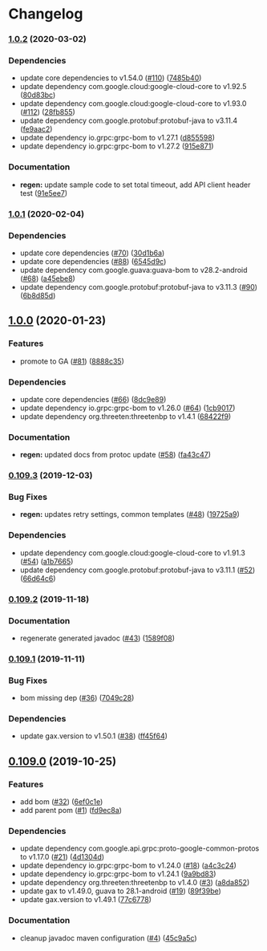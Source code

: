 # Changelog

### [1.0.2](https://www.github.com/googleapis/java-trace/compare/v1.0.1...v1.0.2) (2020-03-02)


### Dependencies

* update core dependencies to v1.54.0 ([#110](https://www.github.com/googleapis/java-trace/issues/110)) ([7485b40](https://www.github.com/googleapis/java-trace/commit/7485b40476866002944eb14346ad5dba127b9941))
* update dependency com.google.cloud:google-cloud-core to v1.92.5 ([80d83bc](https://www.github.com/googleapis/java-trace/commit/80d83bc3bd38b2b4c22aac0bccedbd60ef37cc5f))
* update dependency com.google.cloud:google-cloud-core to v1.93.0 ([#112](https://www.github.com/googleapis/java-trace/issues/112)) ([28fb855](https://www.github.com/googleapis/java-trace/commit/28fb8559620b1469a10383f543314e286314c49a))
* update dependency com.google.protobuf:protobuf-java to v3.11.4 ([fe9aac2](https://www.github.com/googleapis/java-trace/commit/fe9aac214bf44252f0cb60c4a932646898f92144))
* update dependency io.grpc:grpc-bom to v1.27.1 ([d855598](https://www.github.com/googleapis/java-trace/commit/d8555980581840ee2e454373657ac7a5f113ea7d))
* update dependency io.grpc:grpc-bom to v1.27.2 ([915e871](https://www.github.com/googleapis/java-trace/commit/915e87167a306264e9a6ae1090d0b1cdbb4665e2))


### Documentation

* **regen:** update sample code to set total timeout, add API client header test ([91e5ee7](https://www.github.com/googleapis/java-trace/commit/91e5ee7eeb589350dced13627d42f3d25c539297))

### [1.0.1](https://www.github.com/googleapis/java-trace/compare/v1.0.0...v1.0.1) (2020-02-04)


### Dependencies

* update core dependencies ([#70](https://www.github.com/googleapis/java-trace/issues/70)) ([30d1b6a](https://www.github.com/googleapis/java-trace/commit/30d1b6ab1df9696d21b6d16ae7861916aa584433))
* update core dependencies ([#88](https://www.github.com/googleapis/java-trace/issues/88)) ([6545d9c](https://www.github.com/googleapis/java-trace/commit/6545d9c76305b19b0e348e3271b42b210b660920))
* update dependency com.google.guava:guava-bom to v28.2-android ([#68](https://www.github.com/googleapis/java-trace/issues/68)) ([a45ebe8](https://www.github.com/googleapis/java-trace/commit/a45ebe881b27f02e06873f18891096329ba61503))
* update dependency com.google.protobuf:protobuf-java to v3.11.3 ([#90](https://www.github.com/googleapis/java-trace/issues/90)) ([6b8d85d](https://www.github.com/googleapis/java-trace/commit/6b8d85dad9b54fa3baeda25122d12505e4f911c1))

## [1.0.0](https://www.github.com/googleapis/java-trace/compare/v0.109.3...v1.0.0) (2020-01-23)


### Features

* promote to GA ([#81](https://www.github.com/googleapis/java-trace/issues/81)) ([8888c35](https://www.github.com/googleapis/java-trace/commit/8888c350d6f2a308269d4565f84aa287d3f02651))


### Dependencies

* update core dependencies ([#66](https://www.github.com/googleapis/java-trace/issues/66)) ([8dc9e89](https://www.github.com/googleapis/java-trace/commit/8dc9e8939b5fb1e1420b299c04428b266d4900cf))
* update dependency io.grpc:grpc-bom to v1.26.0 ([#64](https://www.github.com/googleapis/java-trace/issues/64)) ([1cb9017](https://www.github.com/googleapis/java-trace/commit/1cb9017e8430e3b172e0833dbfeef90b4e9e83ed))
* update dependency org.threeten:threetenbp to v1.4.1 ([68422f9](https://www.github.com/googleapis/java-trace/commit/68422f9537b8031aefbcbb90d4cbe5b25ed0b283))


### Documentation

* **regen:** updated docs from protoc update ([#58](https://www.github.com/googleapis/java-trace/issues/58)) ([fa43c47](https://www.github.com/googleapis/java-trace/commit/fa43c47b69022c513304c92d1936ae6115435547))

### [0.109.3](https://www.github.com/googleapis/java-trace/compare/v0.109.2...v0.109.3) (2019-12-03)


### Bug Fixes

* **regen:** updates retry settings, common templates ([#48](https://www.github.com/googleapis/java-trace/issues/48)) ([19725a9](https://www.github.com/googleapis/java-trace/commit/19725a98aa438b41461d4a0dc0794a1516f9b512))


### Dependencies

* update dependency com.google.cloud:google-cloud-core to v1.91.3 ([#54](https://www.github.com/googleapis/java-trace/issues/54)) ([a1b7665](https://www.github.com/googleapis/java-trace/commit/a1b766521e2ff44395087aef8ec107216beb3d49))
* update dependency com.google.protobuf:protobuf-java to v3.11.1 ([#52](https://www.github.com/googleapis/java-trace/issues/52)) ([66d64c6](https://www.github.com/googleapis/java-trace/commit/66d64c62630febd64a2d387c90a26740a18c9a54))

### [0.109.2](https://www.github.com/googleapis/java-trace/compare/v0.109.1...v0.109.2) (2019-11-18)


### Documentation

* regenerate generated javadoc ([#43](https://www.github.com/googleapis/java-trace/issues/43)) ([1589f08](https://www.github.com/googleapis/java-trace/commit/1589f08e28b248874663b41cce2ba74e60e4cfba))

### [0.109.1](https://www.github.com/googleapis/java-trace/compare/v0.109.0...v0.109.1) (2019-11-11)


### Bug Fixes

* bom missing dep ([#36](https://www.github.com/googleapis/java-trace/issues/36)) ([7049c28](https://www.github.com/googleapis/java-trace/commit/7049c28c7f8c807f3c2d8b0b72987a1db35b8923))


### Dependencies

* update gax.version to v1.50.1 ([#38](https://www.github.com/googleapis/java-trace/issues/38)) ([ff45f64](https://www.github.com/googleapis/java-trace/commit/ff45f641c3f7303d85d1e7f8ed58ea99b13cf270))

## [0.109.0](https://www.github.com/googleapis/java-trace/compare/v0.108.0...v0.109.0) (2019-10-25)


### Features

* add bom ([#32](https://www.github.com/googleapis/java-trace/issues/32)) ([6ef0c1e](https://www.github.com/googleapis/java-trace/commit/6ef0c1edc5e9c2e4e13062d2d2ece2e47bce9229))
* add parent pom ([#1](https://www.github.com/googleapis/java-trace/issues/1)) ([fd9ec8a](https://www.github.com/googleapis/java-trace/commit/fd9ec8a19026f352d80e1df014fffad2924f9c3e))


### Dependencies

* update dependency com.google.api.grpc:proto-google-common-protos to v1.17.0 ([#21](https://www.github.com/googleapis/java-trace/issues/21)) ([4d1304d](https://www.github.com/googleapis/java-trace/commit/4d1304dbcbe662f2d2df7a1322d2bb752ef8fcdc))
* update dependency io.grpc:grpc-bom to v1.24.0 ([#18](https://www.github.com/googleapis/java-trace/issues/18)) ([a4c3c24](https://www.github.com/googleapis/java-trace/commit/a4c3c24ffea0cc5acadcddae0d0cc720e2ffa9ed))
* update dependency io.grpc:grpc-bom to v1.24.1 ([9a9bd83](https://www.github.com/googleapis/java-trace/commit/9a9bd83ba2a7e21fa8500e4738b0ccda3238f490))
* update dependency org.threeten:threetenbp to v1.4.0 ([#3](https://www.github.com/googleapis/java-trace/issues/3)) ([a8da852](https://www.github.com/googleapis/java-trace/commit/a8da85297bd469f35dd51dff9bacc074913a7d95))
* update gax to v1.49.0, guava to 28.1-android ([#19](https://www.github.com/googleapis/java-trace/issues/19)) ([89f39be](https://www.github.com/googleapis/java-trace/commit/89f39becdb633015070e03e4cb081889c4bd7f63))
* update gax.version to v1.49.1 ([77c6778](https://www.github.com/googleapis/java-trace/commit/77c67788311c6a39736492c5d90e073116faa39c))


### Documentation

* cleanup javadoc maven configuration ([#4](https://www.github.com/googleapis/java-trace/issues/4)) ([45c9a5c](https://www.github.com/googleapis/java-trace/commit/45c9a5ce1d17d1d1156ab7a000f7663591e7c3d6))
